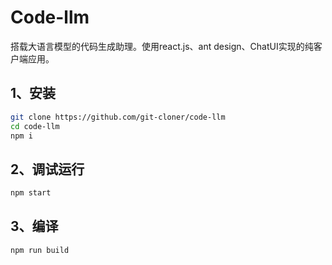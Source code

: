 # Code-llm

搭载大语言模型的代码生成助理。使用react.js、ant design、ChatUI实现的纯客户端应用。

## 1、安装

```bash
git clone https://github.com/git-cloner/code-llm
cd code-llm
npm i
```

## 2、调试运行

```bash
npm start
```

## 3、编译

```bash
npm run build
```